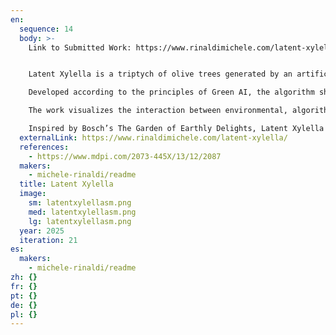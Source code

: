 ```yaml
---
en:
  sequence: 14
  body: >-
    L﻿ink to Submitted Work: https://www.rinaldimichele.com/latent-xylella/ 


    Latent Xylella is a triptych of olive trees generated by an artificial intelligence algorithm (GAN – Generative Adversarial Network), trained on over 10,000 photographs personally taken in the fields of Casarano, affected by Xylella fastidiosa, a bacterium that has decimated the centuries-old olive groves of Salento. The work explores AI’s ability to process memory, loss, and the transformation of the landscape.

    Developed according to the principles of Green AI, the algorithm shapes a landscape suspended between memory and loss. The images, emerging from the neural network's latent space, evoke an imaginary archive of what once was and perhaps will never be again: ghostly trees, like fading imprints. The triptych, a secular echo of the sacred, pays homage to the olive tree as a symbol of Apulian identity and resistance.

    The work visualizes the interaction between environmental, algorithmic, and emotional intelligence: human intelligence selects and curates the training images; artificial intelligence processes and transforms them; while emotional intelligence is activated in the viewer’s reception, recognizing in the ethereal forms the echoes of a collective identity at risk.

    Inspired by Bosch’s The Garden of Earthly Delights, Latent Xylella responds to the need to understand how artificial intelligences can collaborate with human sensitivity to preserve and re-narrate wounded places. Latent Xylella imagines new roots from what remains, in a land scarred but still capable of telling its story.
  externalLink: https://www.rinaldimichele.com/latent-xylella/
  references:
    - https://www.mdpi.com/2073-445X/13/12/2087
  makers:
    - michele-rinaldi/readme
  title: Latent Xylella
  image:
    sm: latentxylellasm.png
    med: latentxylellasm.png
    lg: latentxylellasm.png
  year: 2025
  iteration: 21
es:
  makers:
    - michele-rinaldi/readme
zh: {}
fr: {}
pt: {}
de: {}
pl: {}
---
```


